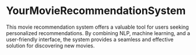 # YourMovieRecommendationSystem
This movie recommendation system offers a valuable tool for users seeking personalized recommendations. By combining NLP, machine learning, and a user-friendly interface, the system provides a seamless and effective solution for discovering new movies.
